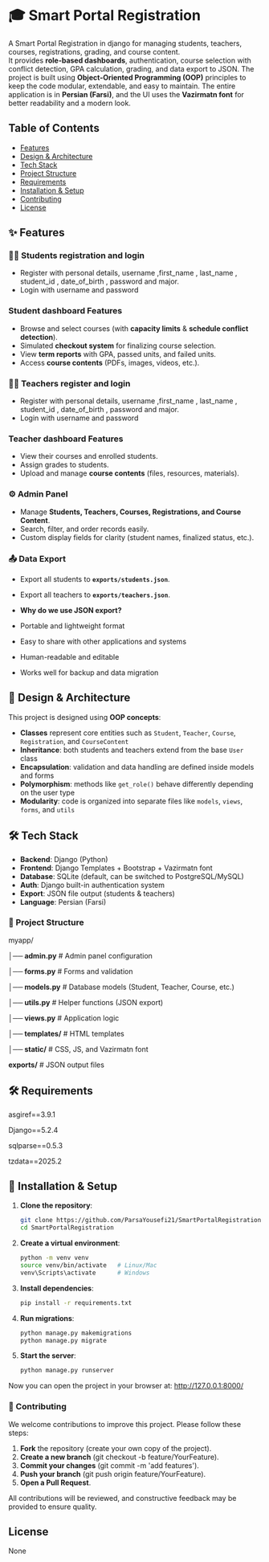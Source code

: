 # 🎓 Smart Portal Registration

A Smart Portal Registration in django for managing students, teachers, courses, registrations, grading, and course content.  
It provides **role-based dashboards**, authentication, course selection with conflict detection, GPA calculation, grading, and data export to JSON.
The project is built using **Object-Oriented Programming (OOP)** principles to keep the code modular, extendable, and easy to maintain.
The entire application is in **Persian (Farsi)**, and the UI uses the **Vazirmatn font** for better readability and a modern look.

## Table of Contents
- [Features](#)
- [Design & Architecture](#)
- [Tech Stack](#)
- [Project Structure](#)
- [Requirements](#)
- [Installation & Setup](#)
- [Contributing](#)
- [License](#)

## ✨ Features

### 👨‍🎓 Students registration and login
- Register with personal details, username ,first_name , last_name , student_id , date_of_birth , password and major.
- Login with username and password

### Student dashboard Features
- Browse and select courses (with **capacity limits** & **schedule conflict detection**).  
- Simulated **checkout system** for finalizing course selection.  
- View **term reports** with GPA, passed units, and failed units.  
- Access **course contents** (PDFs, images, videos, etc.).  

### 👨‍🏫 Teachers register and login
- Register with personal details, username ,first_name , last_name , student_id , date_of_birth , password and major.
- Login with username and password

### Teacher dashboard Features
- View their courses and enrolled students.  
- Assign grades to students.  
- Upload and manage **course contents** (files, resources, materials).  

### ⚙️ Admin Panel
- Manage **Students, Teachers, Courses, Registrations, and Course Content**.  
- Search, filter, and order records easily.  
- Custom display fields for clarity (student names, finalized status, etc.).  

### 📤 Data Export
- Export all students to **`exports/students.json`**.  
- Export all teachers to **`exports/teachers.json`**.

-  **Why do we use JSON export?**  
  - Portable and lightweight format  
  - Easy to share with other applications and systems  
  - Human-readable and editable  
  - Works well for backup and data migration

## 🧩 Design & Architecture

This project is designed using **OOP concepts**:

- **Classes** represent core entities such as `Student`, `Teacher`, `Course`, `Registration`, and `CourseContent`  
- **Inheritance**: both students and teachers extend from the base `User` class  
- **Encapsulation**: validation and data handling are defined inside models and forms  
- **Polymorphism**: methods like `get_role()` behave differently depending on the user type  
- **Modularity**: code is organized into separate files like `models`, `views`, `forms`, and `utils`

## 🛠️ Tech Stack

- **Backend**: Django (Python)  
- **Frontend**: Django Templates + Bootstrap + Vazirmatn font  
- **Database**: SQLite (default, can be switched to PostgreSQL/MySQL)  
- **Auth**: Django built-in authentication system  
- **Export**: JSON file output (students & teachers)  
- **Language**: Persian (Farsi)

### 📂 Project Structure
myapp/

**│── admin.py**      # Admin panel configuration

**│── forms.py**          # Forms and validation

**│── models.py**         # Database models (Student, Teacher, Course, etc.)

**│── utils.py**          # Helper functions (JSON export)

**│── views.py**          # Application logic

**│── templates/**        # HTML templates

**│── static/**           # CSS, JS, and Vazirmatn font

**exports/**              # JSON output files

## 🛠️ Requirements
asgiref==3.9.1

Django==5.2.4

sqlparse==0.5.3

tzdata==2025.2

## 🚀 Installation & Setup

1. **Clone the repository**:
   ```bash
   git clone https://github.com/ParsaYousefi21/SmartPortalRegistration
   cd SmartPortalRegistration
   ```
2. **Create a virtual environment**:
   ```bash
   python -m venv venv
   source venv/bin/activate   # Linux/Mac
   venv\Scripts\activate      # Windows
   ```
3. **Install dependencies**:
   ```bash
   pip install -r requirements.txt
   ```
4. **Run migrations**:
   ```bash
   python manage.py makemigrations
   python manage.py migrate
   ```
5. **Start the server**:
   ```bash
   python manage.py runserver
   ```
Now you can open the project in your browser at:
http://127.0.0.1:8000/

### 🤝 Contributing
We welcome contributions to improve this project. Please follow these steps:

1. **Fork** the repository (create your own copy of the project).
2. **Create a new branch** (git checkout -b feature/YourFeature).
3. **Commit your changes** (git commit -m 'add features').
4. **Push your branch** (git push origin feature/YourFeature).
5. **Open a Pull Request**.

All contributions will be reviewed, and constructive feedback may be provided to ensure quality.

## License
None
